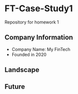 # FT-Case-Study1
Repository for homework 1

## Company Information
 - Company Name: My FinTech
 - Founded in 2020

 ## Landscape

 ## Future